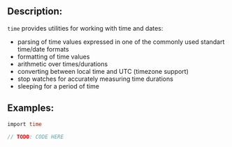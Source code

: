 ## Description:

`time` provides utilities for working with time and dates:
- parsing of time values expressed in one of the commonly used standart time/date formats
- formatting of time values
- arithmetic over times/durations
- converting between local time and UTC (timezone support)
- stop watches for accurately measuring time durations
- sleeping for a period of time

## Examples:

```v
import time

// TODO: CODE HERE

```
